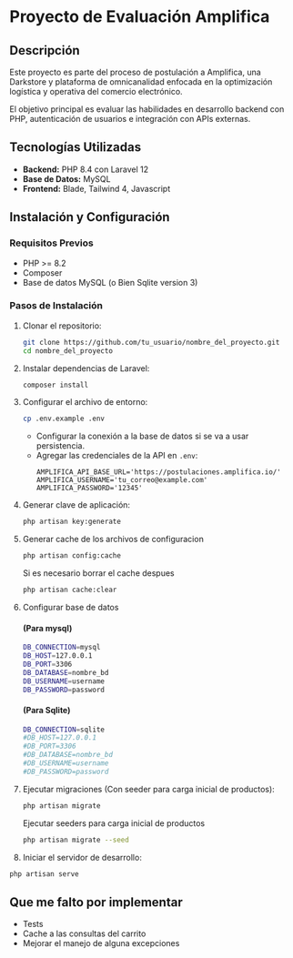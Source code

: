# Proyecto de Evaluación Amplifica

## Descripción
Este proyecto es parte del proceso de postulación a Amplifica, una Darkstore y plataforma de omnicanalidad enfocada en la optimización logística y operativa del comercio electrónico.

El objetivo principal es evaluar las habilidades en desarrollo backend con PHP, autenticación de usuarios e integración con APIs externas.

## Tecnologías Utilizadas
- **Backend:** PHP 8.4 con Laravel 12
- **Base de Datos:** MySQL
- **Frontend:** Blade, Tailwind 4, Javascript

## Instalación y Configuración
### Requisitos Previos
- PHP >= 8.2
- Composer
- Base de datos MySQL (o Bien Sqlite version 3)

### Pasos de Instalación
1. Clonar el repositorio:
   ```sh
   git clone https://github.com/tu_usuario/nombre_del_proyecto.git
   cd nombre_del_proyecto
   ```
2. Instalar dependencias de Laravel:
   ```sh
   composer install
   ```
3. Configurar el archivo de entorno:
   ```sh
   cp .env.example .env
   ```
    - Configurar la conexión a la base de datos si se va a usar persistencia.
    - Agregar las credenciales de la API en `.env`:
      ```env
      AMPLIFICA_API_BASE_URL='https://postulaciones.amplifica.io/'
      AMPLIFICA_USERNAME='tu_correo@example.com'
      AMPLIFICA_PASSWORD='12345'
      ```
4. Generar clave de aplicación:
   ```sh
   php artisan key:generate
   ```
5. Generar cache de los archivos de configuracion
   ```sh
   php artisan config:cache
   ```
   Si es necesario borrar el cache despues
   ```sh
   php artisan cache:clear
   ```
7. Configurar base de datos
   #### (Para mysql)
   ```sh
   DB_CONNECTION=mysql
   DB_HOST=127.0.0.1
   DB_PORT=3306
   DB_DATABASE=nombre_bd
   DB_USERNAME=username
   DB_PASSWORD=password
   ```
   #### (Para Sqlite)
    ```sh
   DB_CONNECTION=sqlite
   #DB_HOST=127.0.0.1
   #DB_PORT=3306
   #DB_DATABASE=nombre_bd
   #DB_USERNAME=username
   #DB_PASSWORD=password
   ```
   
8. Ejecutar migraciones (Con seeder para carga inicial de productos):
   ```sh
   php artisan migrate
   ```
   Ejecutar seeders para carga inicial de productos
   ```sh
   php artisan migrate --seed
   ```
10. Iniciar el servidor de desarrollo:
   ```sh
   php artisan serve
   ```
   
## Que me falto por implementar
- Tests
- Cache a las consultas del carrito
- Mejorar el manejo de alguna excepciones
